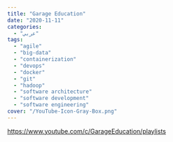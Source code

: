 ```yaml
---
title: "Garage Education"
date: "2020-11-11"
categories:
  - "عربي"
tags:
  - "agile"
  - "big-data"
  - "containerization"
  - "devops"
  - "docker"
  - "git"
  - "hadoop"
  - "software architecture"
  - "software development"
  - "software engineering"
cover: "/YouTube-Icon-Gray-Box.png"
---
```


https://www.youtube.com/c/GarageEducation/playlists
